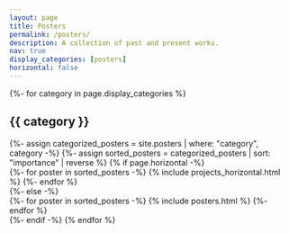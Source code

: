```yaml
---
layout: page
title: Posters
permalink: /posters/
description: A collection of past and present works.
nav: true
display_categories: [posters]
horizontal: false
---
```


<!-- pages/projects.md -->
<div class="posters">
<!-- Display categorized posters -->
{%- for category in page.display_categories %}
<h2 class="category">{{ category }}</h2>
{%- assign categorized_posters = site.posters | where: "category", category -%}
{%- assign sorted_posters = categorized_posters | sort: "importance" | reverse %}
<!-- Generate cards for each project -->
{% if page.horizontal -%}
<div class="container">
  <div class="row row-cols-2">
  {%- for poster in sorted_posters -%}
    {% include projects_horizontal.html %}
  {%- endfor %}
  </div>
</div>
{%- else -%}
<div class="grid">
  {%- for poster in sorted_posters -%}
    {% include posters.html %}
  {%- endfor %}
</div>
{%- endif -%}
{% endfor %}

</div>
